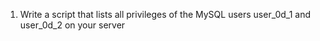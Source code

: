 1. Write a script that lists all privileges of the MySQL users user_0d_1 and user_0d_2 on your server
